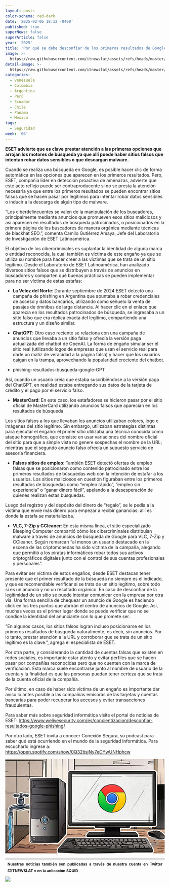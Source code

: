 ```yaml
---
layout: posts
color-schema: red-dark
date: '2025-02-06 18:12 -0400'
published: true
superNews: false
superArticle: false
year: '2025'
title: 'Por qué se debe desconfiar de los primeros resultados de Google '
image: >-
  https://raw.githubusercontent.com/itnewslat/assets/refs/heads/master/img/540x320/Google-app-p.jpg
detail-image: >-
  https://raw.githubusercontent.com/itnewslat/assets/refs/heads/master/img/1024x680/Google-app-g.jpg
categories:
  - Venezuela
  - Colombia
  - Argentina
  - Perú
  - Ecuador
  - Chile
  - Panama
  - Mexico
tags:
  - Seguridad
week: '06'
---
```

**ESET advierte que es clave prestar atención a las primeras opciones que arrojan los motores de búsqueda ya que allí puede haber sitios falsos que intentan robar datos sensibles o que descargan malware.**

Cuando se realiza una búsqueda en Google, es posible hacer clic de forma automática en las opciones que aparecen en los primeros resultados. Pero, ESET, compañía líder en detección proactiva de amenazas, advierte que este acto reflejo puede ser contraproducente si no se presta la atención necesaria ya que entre los primeros resultados se pueden encontrar sitios falsos que se hacen pasar por legítimos para intentar robar datos sensibles o inducir a la descarga de algún tipo de malware. 
 
“Los ciberdelincuentes se valen de la manipulación de los buscadores, principalmente mediante anuncios que promueven esos sitios maliciosos y así aparecen en resultados de búsqueda patrocinados, o posicionados en la primera página de los buscadores de manera orgánica mediante técnicas de blackhat SEO.”, comenta Camilo Gutiérrez Amaya, Jefe del Laboratorio de Investigación de ESET Latinoamérica.  
 
El objetivo de los cibercriminales es suplantar la identidad de alguna marca o entidad reconocida, la cual también es víctima de este engaño ya que se utiliza su nombre para hacer creer a las víctimas que se trata de un sitio legítimo. Desde el Laboratorio de ESET Latinoamérica, han analizado diversos sitios falsos que se distribuyen a través de anuncios en buscadores y comparten qué buenas prácticas se pueden implementar para no ser víctima de estas estafas:
 
- **La Veloz del Norte**: Durante septiembre de 2024 ESET detectó una campaña de phishing en Argentina que apuntaba a robar credenciales de acceso y datos bancarios, utilizando como señuelo la venta de pasajes de ómnibus de larga distancia. Al hacer clic en el enlace que aparecía en los resultados patrocinados de búsqueda, se ingresaba a un sitio falso que era réplica exacta del legítimo, compartiendo una estructura y un diseño similar.

- **ChatGPT**: Otro caso reciente se relaciona con una campaña de anuncios que llevaba a un sitio falso y ofrecía la versión paga actualizada del chatbot de OpenAI. La forma de engaño simular ser el sitio real (utilizando logos de empresas que usan el servicio real para darle un matiz de veracidad a la página falsa) y hacer que los usuarios caigan en la trampa, aprovechando la popularidad creciente del chatbot.
- phishing-resultados-busqueda-google-GPT
 
Así, cuando un usuario creía que estaba suscribiéndose a la versión paga del ChatGPT, en realidad estaba entregando sus datos de la tarjeta de crédito y el pago por el servicio falso.
 
- **MasterCard**: En este caso, los estafadores se hicieron pasar por el sitio oficial de MasterCard utilizando anuncios falsos que aparecían en los resultados de búsqueda.
 
Los sitios falsos a los que llevaban los anuncios utilizaban colores, logo e imágenes del sitio legítimo. Sin embargo, utilizaban estrategias distintas para ejecutar el engaño: el primer sitio utilizaba una técnica conocida como ataque homográfico, que consiste en usar variaciones del nombre oficial del sitio para que a simple vista no genere sospechas el nombre de la URL; mientras que el segundo anuncio falso ofrecía un supuesto servicio de asesoría financiera.
 
- **Falsos sitios de empleo**: También ESET detectó ofertas de empleo falsas que se posicionaron como contenido patrocinado entre los primeros resultados de búsquedas web con la intención de estafar a los usuarios. Los sitios maliciosos en cuestión figuraban entre los primeros resultados de búsquedas como “empleo rápido”, “empleo sin experiencia” o “ganar dinero fácil”, apelando a la desesperación de quienes realizan estas búsquedas.
 
Luego del registro y del depósito del dinero de “regalo”, se le pedía a la víctima que envíe más dinero para empezar a recibir ganancias: allí es donde la estafa se materializaba.
 
- **VLC, 7-Zip y CCleaner**: En esta misma línea, el sitio especializado Bleeping Computer compartió cómo los cibercriminales distribuían malware a través de anuncios de búsqueda de Google para VLC, 7-Zip y CCleaner. Según remarcan “al menos un usuario destacado en la escena de las criptomonedas ha sido víctima de la campaña, alegando que permitió a los piratas informáticos robar todos sus activos criptográficos digitales junto con el control de sus cuentas profesionales y personales”.
 
Para evitar ser víctima de estos engaños, desde ESET destacan tener presente que el primer resultado de la búsqueda no siempre es el indicado, y que es recomendable verificar si se trata de un sitio legítimo, sobre todo si es un anuncio y no un resultado orgánico. En caso de desconfiar de la legitimidad de un sitio se puede intentar comunicar con la empresa por otra vía. Una forma sencilla de chequear un anuncio de Google es haciendo click en los tres puntos que abrirán el centro de anuncios de Google. Así, muchas veces es el primer lugar donde se puede verificar que no se condice la identidad del anunciante con lo que promete ser. 
 
“En algunos casos, los sitios falsos logran incluso posicionarse en los primeros resultados de búsqueda naturalmente; es decir, sin anuncios. Por lo tanto, prestar atención a la URL y corroborar que se trata de un sitio legítimo es la clave.”, agrega el especialista de ESET.
 
Por otra parte, y considerando la cantidad de cuentas falsas que existen en redes sociales, es importante estar atento y evitar perfiles que se hacen pasar por compañías reconocidas pero que no cuenten con la marca de verificación. Esta marca suele encontrarse junto al nombre de usuario de la cuenta y la finalidad es que las personas puedan tener certeza que se trata de la cuenta oficial de la compañía.
 
Por último, en caso de haber sido víctima de un engaño es importante dar aviso lo antes posible a las compañías emisoras de las tarjetas y cuentas bancarias para poder recuperar los accesos y evitar transacciones fraudulentas.
 
Para saber más sobre seguridad informática visite el portal de noticias de ESET: https://www.welivesecurity.com/es/concientizacion/desconfiar-resultados-google-phishing/

Por otro lado, ESET invita a conocer Conexión Segura, su podcast para saber qué está ocurriendo en el mundo de la seguridad informática. Para escucharlo ingrese a: https://open.spotify.com/show/0Q32tisjNy7eCYwUNHphcw

![](https://raw.githubusercontent.com/itnewslat/assets/refs/heads/master/img/540x320/Google-app-p.jpg)

<table style="height: 42px;" width="569">
<tbody>
<tr>
<td style="text-align: justify;"><sub><strong>Nuestras noticias también son publicadas a través de nuestra cuenta en Twitter <a href="https://twitter.com/itnewslat?lang=es">@ITNEWSLAT</a> y en la aplicación <a href="https://squidapp.co/en/">SQUID</a></strong></sub></td>
</tr>
</tbody>
</table>

<img src="https://tracker.metricool.com/c3po.jpg?hash=56f88a41e39ab42c063cc51676587a04"/>